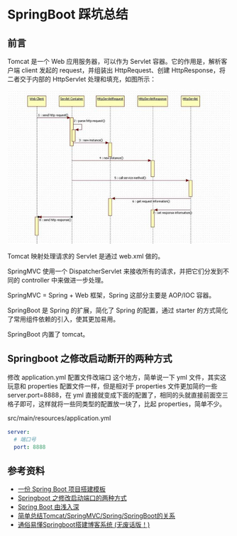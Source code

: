 # SpringBoot 踩坑总结

## 前言

Tomcat 是一个 Web 应用服务器，可以作为 Servlet 容器。它的作用是，解析客户端 client 发起的 request，并组装出 HttpRequest、创建 HttpResponse，将二者交于内部的 HttpServlet 处理和填充，如图所示：

![](../.vuepress/public/images/2020-12-26-22-47-08.png)

Tomcat 映射处理请求的 Servlet 是通过 web.xml 做的。

SpringMVC 使用一个 DispatcherServlet 来接收所有的请求，并把它们分发到不同的 controller 中来做进一步处理。

SpringMVC = Spring + Web 框架，Spring 这部分主要是 AOP/IOC 容器。

SpringBoot 是 Spring 的扩展，简化了 Spring 的配置，通过 starter 的方式简化了常用组件依赖的引入，使其更加易用。

SpringBoot 内置了 tomcat。

## Springboot 之修改启动断开的两种方式

修改 application.yml 配置文件改端口
这个地方，简单说一下 yml 文件，其实这玩意和 properties 配置文件一样，但是相对于 properties 文件更加简约一些 server.port=8888，在 yml 直接就变成下面的配置了，相同的头就直接前面空三格子即可，这样就将一些同类型的配置放一块了，比起 properties，简单不少。

src/main/resources/application.yml

```yml
server:
  # 端口号
  port: 8888
```

## 参考资料

- [一份 Spring Boot 项目搭建模板](https://mp.weixin.qq.com/s/voa-TmlaAKI0YRfBeYQvOw)
- [Springboot 之修改启动端口的两种方式](https://blog.csdn.net/yelllowcong/article/details/79216889)
- [Spring Boot 由浅入深](https://www.zhihu.com/column/c_1220645272004603904)
- [简单总结Tomcat/SpringMVC/Spring/SpringBoot的关系
](https://www.cnblogs.com/wuyuegb2312/p/12970114.html)
- [通俗易懂Springboot搭建博客系统 (无废话版！)](https://www.bilibili.com/video/BV1664y1F7c1?p=26)